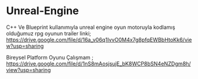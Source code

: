 # Unreal-Engine
C++ Ve Blueprint kullanımıyla unreal engine oyun motoruyla kodlamış olduğumuz rpg oyunun trailer linki;
https://drive.google.com/file/d/16a_v06q1IvvO0M4x7g8pfqEWBbHtoKk6/view?usp=sharing

Bireysel Platform Oyunu Çalışmam ;  
https://drive.google.com/file/d/1nS8mAosjsujE_bK8WCP8bSN4eNZDgm8h/view?usp=sharing


